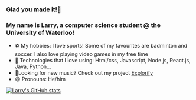 ### Glad you made it!👋

### My name is Larry, a computer science student @ the University of Waterloo!

- ⚽ My hobbies: I love sports! Some of my favourites are badminton and soccer. I also love playing video games in my free time
- 🌱 Technologies that I love using: Html/css, Javascript, Node.js, React.js, Java, Python...
- 🎼Looking for new music? Check out my project [Explorify](https://explorify-app.herokuapp.com/)
- 😄 Pronouns: He/him

[![Larry's GitHub stats](https://github-readme-stats.vercel.app/api?username=Kiwiegg&show_icons=true&theme=tokyonight&hide=prs,contribs)](https://github.com/anuraghazra/github-readme-stats)
